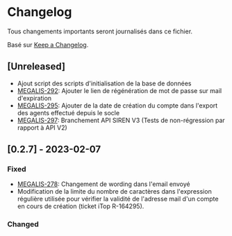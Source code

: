 # Changelog

Tous changements importants seront journalisés dans ce fichier.

Basé sur [Keep a Changelog](https://keepachangelog.com/en/1.0.0/).


## [Unreleased]
- Ajout script des scripts d'initialisation de la base de données
- [MEGALIS-292](https://dev.sib.fr/bts/browse/MEGALIS-292): Ajouter le lien de régénération de mot de passe sur mail d'expiration
- [MEGALIS-295](https://dev.sib.fr/bts/browse/MEGALIS-295): Ajouter de la date de création du compte dans l'export des agents effectué depuis le socle
- [MEGALIS-297](https://dev.sib.fr/bts/browse/MEGALIS-297):  Branchement API SIREN V3 (Tests de non-régression par rapport à API V2)

## [0.2.7] - 2023-02-07

### Fixed

- [MEGALIS-278](https://dev.sib.fr/bts/browse/MEGALIS-278): Changement de wording dans l'email envoyé
- Modification de la limite du nombre de caractères dans l'expression régulière utilisée pour vérifier la validité de l'adresse mail d'un compte en cours de création (ticket iTop R-164295).


### Changed

